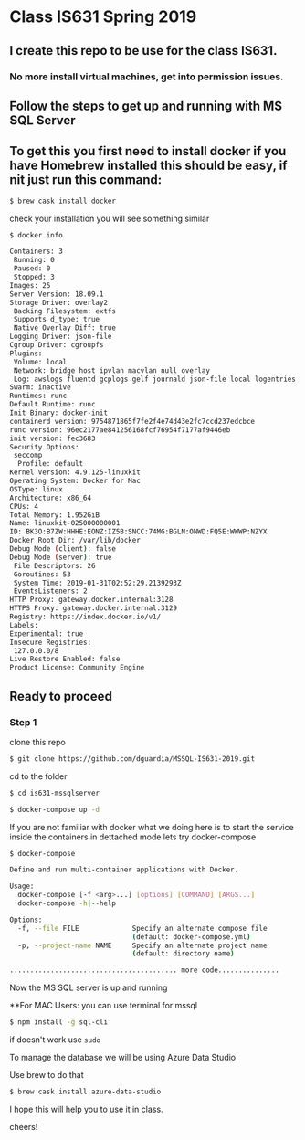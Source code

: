 # Class IS631 Spring 2019

## I create this repo to be use for the class IS631.

### No more install virtual machines, get into permission issues.

## Follow the steps to get up and running with MS SQL Server
## To get this you first need to install docker if you have Homebrew installed this should be easy, if nit just run this command:

```bash
$ brew cask install docker
```
check your installation you will see something similar

```bash
$ docker info

Containers: 3
 Running: 0
 Paused: 0
 Stopped: 3
Images: 25
Server Version: 18.09.1
Storage Driver: overlay2
 Backing Filesystem: extfs
 Supports d_type: true
 Native Overlay Diff: true
Logging Driver: json-file
Cgroup Driver: cgroupfs
Plugins:
 Volume: local
 Network: bridge host ipvlan macvlan null overlay
 Log: awslogs fluentd gcplogs gelf journald json-file local logentries splunk syslog
Swarm: inactive
Runtimes: runc
Default Runtime: runc
Init Binary: docker-init
containerd version: 9754871865f7fe2f4e74d43e2fc7ccd237edcbce
runc version: 96ec2177ae841256168fcf76954f7177af9446eb
init version: fec3683
Security Options:
 seccomp
  Profile: default
Kernel Version: 4.9.125-linuxkit
Operating System: Docker for Mac
OSType: linux
Architecture: x86_64
CPUs: 4
Total Memory: 1.952GiB
Name: linuxkit-025000000001
ID: BK3O:B7ZW:HHHE:EONZ:IZ5B:SNCC:74MG:BGLN:ONWD:FQ5E:WWWP:NZYX
Docker Root Dir: /var/lib/docker
Debug Mode (client): false
Debug Mode (server): true
 File Descriptors: 26
 Goroutines: 53
 System Time: 2019-01-31T02:52:29.2139293Z
 EventsListeners: 2
HTTP Proxy: gateway.docker.internal:3128
HTTPS Proxy: gateway.docker.internal:3129
Registry: https://index.docker.io/v1/
Labels:
Experimental: true
Insecure Registries:
 127.0.0.0/8
Live Restore Enabled: false
Product License: Community Engine

```
## Ready to proceed


### Step 1

clone this repo
```bash
$ git clone https://github.com/dguardia/MSSQL-IS631-2019.git
```
cd to the folder

```bash
$ cd is631-mssqlserver

```

```bash
$ docker-compose up -d
```

If you are not familiar with docker what we doing here is to start the service inside the containers in dettached mode lets try docker-compose

```bash
$ docker-compose

Define and run multi-container applications with Docker.

Usage:
  docker-compose [-f <arg>...] [options] [COMMAND] [ARGS...]
  docker-compose -h|--help

Options:
  -f, --file FILE             Specify an alternate compose file
                              (default: docker-compose.yml)
  -p, --project-name NAME     Specify an alternate project name
                              (default: directory name)

......................................... more code...............
```

Now the MS SQL server is up and running

**For MAC Users: you can use terminal for mssql
```bash
$ npm install -g sql-cli
```
if doesn't work use `sudo`

To manage the database we will be using Azure Data Studio

Use brew to do that

```bash
$ brew cask install azure-data-studio
```
I hope this will help you to use it in class.

cheers!
